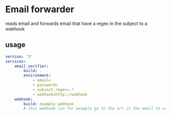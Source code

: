 # Email forwarder

reads email and forwards email that have a regex in the subject to a webhook

## usage
```yml
version: '3'
services:
    email_verifier:
        build: .
        environment: 
            - email=
            - password=
            - subject_regex=.*
            - webhook=http://webhook
    webhook:
        build: example_webhook
        # this webhook can for example go to the url in the email to verify email
    
```
